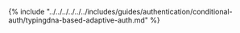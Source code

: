 {% include "../../../../../../includes/guides/authentication/conditional-auth/typingdna-based-adaptive-auth.md" %}